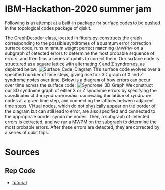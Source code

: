 # IBM-Hackathon-2020 summer jam
Following is an attempt at a built-in package for surface codes to be pushed in the topological codes package of qiskit.

The GraphDecoder class, located in fitters.py, constructs the graph corresponding to the possible syndromes of a quantum error correction surface code, runs minimum weight perfect matching (MWPM) on a subgraph of detected errors to determine the most probable sequence of errors, and then flips a series of qubits to correct them. Our surface code is structured as a square lattice with alternating X and Z syndromes, as depicted below:
![Surface_Code_Diagram](https://media.springernature.com/full/springer-static/image/art%3A10.1038%2Fs41534-018-0106-y/MediaObjects/41534_2018_106_Fig1_HTML.png?as=webp)
This surface code evolves over a specified number of time steps, giving rise to a 3D graph of X and Z syndrome nodes over time. Below is a diagram of how errors can occur over time across the surface code:
![Syndrome_3D_Graph](https://www.dropbox.com/s/ootf96ivggu4seu/syndrome_3D_graph.jpg?dl=0)
We construct our 3D syndrome graph of either X or Z syndrome errors by specifying the coordinates of the syndrome nodes, connecting the lattice of syndrome nodes at a given time step, and connecting the lattices between adjacent time steps. Virtual nodes, which do not physically appear on the border of the diagram but can still lead to error, are also specified and connected to the appropriate border syndrome nodes. Then, a subgraph of detected errors is extracted, and we run a MWPM on the subgraph to determine the most probable errors. After these errors are detected, they are corrected by a series of qubit flips.

# Sources

## Rep Code
- [tutorial](https://qiskit.org/textbook/ch-quantum-hardware/error-correction-repetition-code.html#Lookup-table-decoding)

